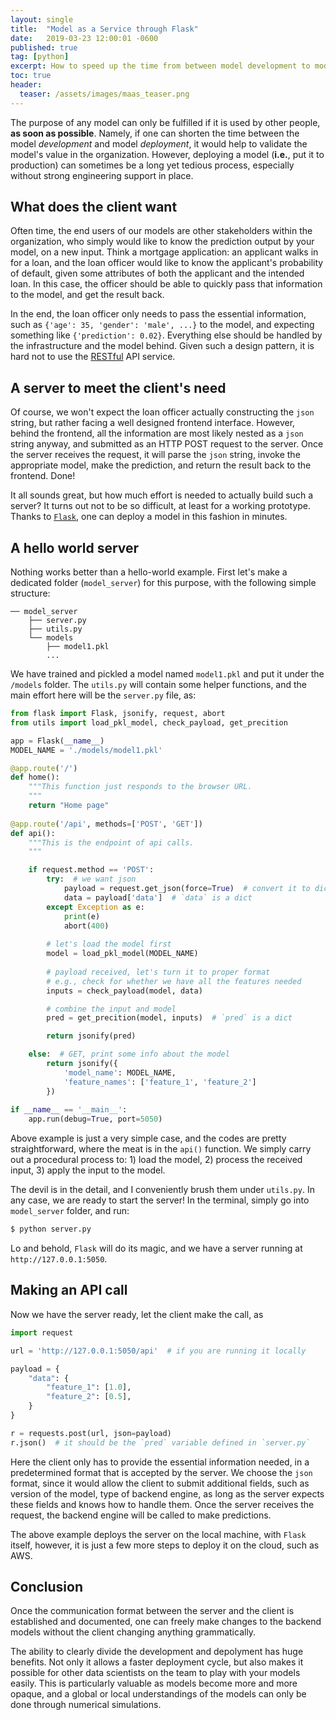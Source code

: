 ```yaml
---
layout: single
title:  "Model as a Service through Flask"
date:   2019-03-23 12:00:01 -0600
published: true
tag: [python]
excerpt: How to speed up the time from between model development to model deployment.
toc: true
header:
  teaser: /assets/images/maas_teaser.png
---
```

The purpose of any model can only be fulfilled if it is used by other people, **as soon as possible**. Namely, if one can shorten the time between the model *development* and model *deployment*, it would help to validate the model's value in the organization. However, deploying a model (**i.e.**, put it to production) can sometimes be a long yet tedious process, especially without strong engineering support in place.

## What does the client want
Often time, the end users of our models are other stakeholders within the organization, who simply would like to know the prediction output by your model, on a new input. Think a mortgage application: an applicant walks in for a loan, and the loan officer would like to know the applicant's probability of default, given some attributes of both the applicant and the intended loan. In this case, the officer should be able to quickly pass that information to the model, and get the result back.  

In the end, the loan officer only needs to pass the essential information, such as `{'age': 35, 'gender': 'male', ...}` to the model, and expecting something like `{'prediction': 0.02}`. Everything else should be handled by the infrastructure and the model behind. Given such a design pattern, it is hard not to use the [RESTful](https://en.wikipedia.org/wiki/Representational_state_transfer) API service.

## A server to meet the client's need
Of course, we won't expect the loan officer actually constructing the `json` string, but rather facing a well designed frontend interface. However, behind the frontend, all the information are most likely nested as a `json` string anyway, and submitted as an HTTP POST request to the server. Once the server receives the request, it will parse the `json` string, invoke the appropriate model, make the prediction, and return the result back to the frontend. Done!

It all sounds great, but how much effort is needed to actually build such a server? It turns out not to be so difficult, at least for a working prototype. Thanks to [`Flask`](https://en.wikipedia.org/wiki/Flask_(web_framework)), one can deploy a model in this fashion in minutes. 

## A hello world server
Nothing works better than a hello-world example. First let's make a dedicated folder (`model_server`) for this purpose, with the following simple structure:

```
── model_server
    ├── server.py
    ├── utils.py
    └── models
        ├── model1.pkl
        ...
```
We have trained and pickled a model named `model1.pkl` and put it under the `/models` folder. The `utils.py` will contain some helper functions, and the main effort here will be the `server.py` file, as:

~~~py
from flask import Flask, jsonify, request, abort
from utils import load_pkl_model, check_payload, get_precition

app = Flask(__name__)
MODEL_NAME = './models/model1.pkl'

@app.route('/')
def home():
    """This function just responds to the browser URL.
    """
    return "Home page"
    
@app.route('/api', methods=['POST', 'GET'])
def api():
    """This is the endpoint of api calls.
    """

    if request.method == 'POST':
        try:  # we want json
            payload = request.get_json(force=True)  # convert it to dict
            data = payload['data']  # `data` is a dict
        except Exception as e:
            print(e)
            abort(400)
         
        # let's load the model first
        model = load_pkl_model(MODEL_NAME)
         
        # payload received, let's turn it to proper format
        # e.g., check for whether we have all the features needed
        inputs = check_payload(model, data) 

        # combine the input and model
        pred = get_precition(model, inputs)  # `pred` is a dict

        return jsonify(pred)

    else:  # GET, print some info about the model
        return jsonify({
            'model_name': MODEL_NAME,
            'feature_names': ['feature_1', 'feature_2']
        })
            
if __name__ == '__main__':
    app.run(debug=True, port=5050)
~~~

Above example is just a very simple case, and the codes are pretty straightforward, where the meat is in the `api()` function. We simply carry out a procedural process to: 1) load the model, 2) process the received input, 3) apply the input to the model. 

The devil is in the detail, and I conveniently brush them under `utils.py`. In any case, we are ready to start the server! In the terminal, simply go into `model_server` folder, and run:

~~~sh
$ python server.py
~~~
Lo and behold, `Flask` will do its magic, and we have a server running at `http://127.0.0.1:5050`. 

## Making an API call
Now we have the server ready, let the client make the call, as

~~~py
import request

url = 'http://127.0.0.1:5050/api'  # if you are running it locally

payload = {
    "data": {
        "feature_1": [1.0], 
        "feature_2": [0.5], 
    }
}

r = requests.post(url, json=payload)
r.json()  # it should be the `pred` variable defined in `server.py`
~~~

Here the client only has to provide the essential information needed, in a predetermined format that is accepted by the server. We choose the `json` format, since it would allow the client to submit additional fields, such as version of the model, type of backend engine, as long as the server expects these fields and knows how to handle them. Once the server receives the request, the backend engine will be called to make predictions. 

The above example deploys the server on the local machine, with `Flask` itself, however, it is just a few more steps to deploy it on the cloud, such as AWS.

## Conclusion
Once the communication format between the server and the client is established and documented, one can freely make changes to the backend models without the client changing anything grammatically.  

The ability to clearly divide the development and depolyment has huge benefits. Not only it allows a faster deployment cycle, but also makes it possible for other data scientists on the team to play with your models easily. This is particularly valuable as models become more and more opaque, and a global or local understandings of the models can only be done through numerical simulations.  



